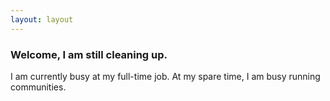 ```yaml
---
layout: layout
---
```


### Welcome, I am still cleaning up.

I am currently busy at my full-time job. At my spare time, I am busy running communities.
